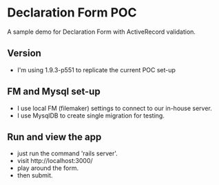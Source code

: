 # Declaration Form POC

A sample demo for Declaration Form with ActiveRecord validation.

## Version
* I'm using 1.9.3-p551 to replicate the current POC set-up

## FM and Mysql set-up
* I use local FM (filemaker) settings to connect to our in-house server.
* I use MysqlDB to create single migration for testing.

## Run and view the app

* just run the command 'rails server'.
* visit http://localhost:3000/
* play around the form.
* then submit.
